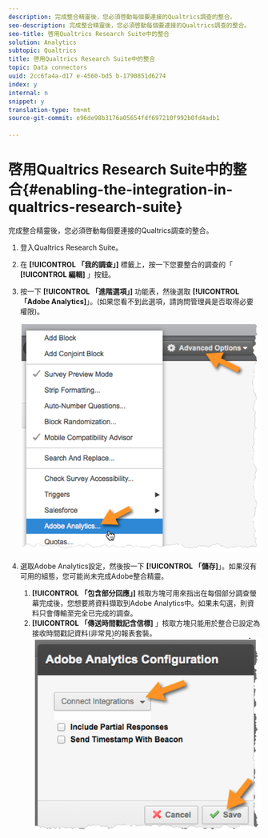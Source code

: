 ```yaml
---
description: 完成整合精靈後，您必須啓動每個要連接的Qualtrics調查的整合。
seo-description: 完成整合精靈後，您必須啓動每個要連接的Qualtrics調查的整合。
seo-title: 啓用Qualtrics Research Suite中的整合
solution: Analytics
subtopic: Qualtrics
title: 啓用Qualtrics Research Suite中的整合
topic: Data connectors
uuid: 2cc6fa4a-d17 e-4560-bd5 b-1790851d6274
index: y
internal: n
snippet: y
translation-type: tm+mt
source-git-commit: e96de98b3176a05654fdf697210f992b0fd4adb1

---
```



# 啓用Qualtrics Research Suite中的整合{#enabling-the-integration-in-qualtrics-research-suite}

完成整合精靈後，您必須啓動每個要連接的Qualtrics調查的整合。

1. 登入Qualtrics Research Suite。
1. 在 **[!UICONTROL 「我的調查」]** 標籤上，按一下您要整合的調查的「 **[!UICONTROL 編輯]** 」按鈕。
1. 按一下 **[!UICONTROL 「進階選項」]** 功能表，然後選取 **[!UICONTROL 「Adobe Analytics]**」。(如果您看不到此選項，請詢問管理員是否取得必要權限)。

   ![](assets/advanced_options.png)

1. 選取Adobe Analytics設定，然後按一下 **[!UICONTROL 「儲存]**」。如果沒有可用的組態，您可能尚未完成Adobe整合精靈。
   1. **[!UICONTROL 「包含部分回應」]** 核取方塊可用來指出在每個部分調查螢幕完成後，您想要將資料擷取到Adobe Analytics中。如果未勾選，則資料只會傳輸至完全已完成的調查。
   1. **[!UICONTROL 「傳送時間戳記含信標]** 」核取方塊只能用於整合已設定為接收時間戳記資料(非常見)的報表套裝。
   ![](assets/integration_config.png)

